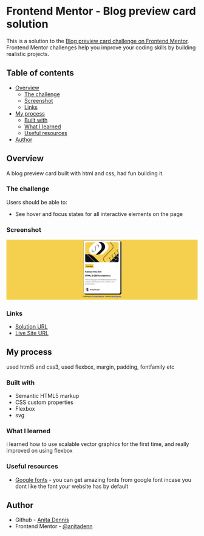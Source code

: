 # Frontend Mentor - Blog preview card solution

This is a solution to the [Blog preview card challenge on Frontend Mentor](https://www.frontendmentor.io/challenges/blog-preview-card-ckPaj01IcS). Frontend Mentor challenges help you improve your coding skills by building realistic projects. 

## Table of contents

- [Overview](#overview)
  - [The challenge](#the-challenge)
  - [Screenshot](#screenshot)
  - [Links](#links)
- [My process](#my-process)
  - [Built with](#built-with)
  - [What I learned](#what-i-learned)
  - [Useful resources](#useful-resources)
- [Author](#author)



## Overview
A blog preview card built with html and css, had fun building it.

### The challenge

Users should be able to:

- See hover and focus states for all interactive elements on the page

### Screenshot

![](./myscreenshot.png)

### Links

- [Solution URL](https://github.com/anitadenn/blog_preview_card.git)
- [Live Site URL](https://anitadenn.github.io/blog_preview_card/)

## My process
used html5 and css3, used flexbox, margin, padding, fontfamily etc

### Built with

- Semantic HTML5 markup
- CSS custom properties
- Flexbox
- svg



### What I learned

i learned how to use scalable vector graphics for the first time, and really improved on using flexbox



### Useful resources

- [Google fonts](https://www.googlefonts.com) - you can get amazing fonts from google font incase you dont like the font your website has by default 

## Author

- Github - [Anita Dennis](https://www.github.com/anitadenn)
- Frontend Mentor - [@anitadenn](https://www.frontendmentor.io/profile/anitadenn)

